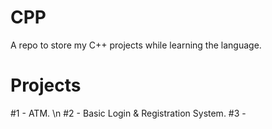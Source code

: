 # CPP 

A repo to store my C++ projects while learning the language.


# Projects
#1 - ATM. \n
#2 - Basic Login & Registration System.
#3 - 

